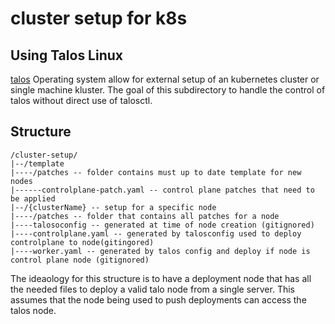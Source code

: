 # cluster setup for k8s

## Using Talos Linux
[talos](https://www.talos.dev/) Operating system allow for external setup of an kubernetes cluster or single machine kluster. The goal of this subdirectory to handle the control of talos without direct use of talosctl.


## Structure
```
/cluster-setup/
|--/template 
|----/patches -- folder contains must up to date template for new nodes
|------controlplane-patch.yaml -- control plane patches that need to be applied
|--/{clusterName} -- setup for a specific node 
|----/patches -- folder that contains all patches for a node
|----talosoconfig -- generated at time of node creation (gitignored)
|----controlplane.yaml -- generated by talosconfig used to deploy controlplane to node(gitingored)
|----worker.yaml -- generated by talos config and deploy if node is control plane node (gitignored)
```
The ideaology for this structure is to have a deployment node that has all the needed files to deploy a valid talo node from a single server. This assumes that the node being used to push deployments can access the talos node.